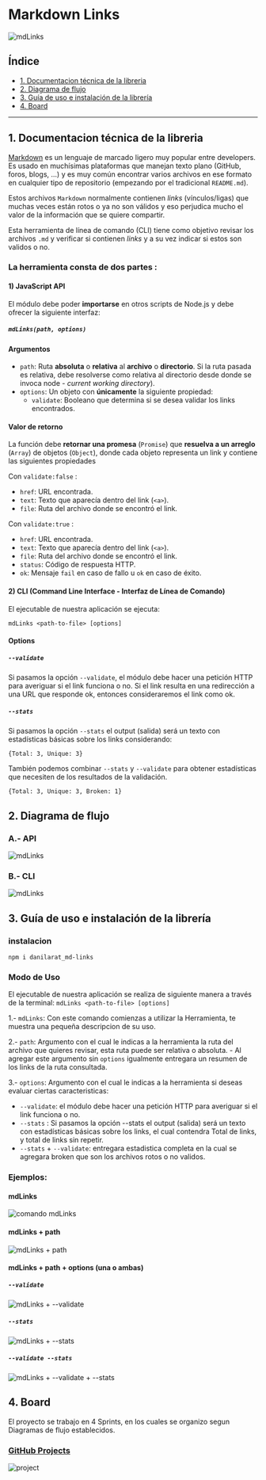 # Markdown Links
![mdLinks](./images/portada.png)

## Índice
  - [1. Documentacion técnica de la libreria](#1-documentacion-técnica-de-la-libreria)
  - [2. Diagrama de flujo](#2-diagrama-de-flujo)
  - [3. Guía de uso e instalación de la librería](#4-guía-de-uso-e-instalación-de-la-librería)
  - [4. Board](#3-board)

***
## 1. Documentacion técnica de la libreria
[Markdown](https://es.wikipedia.org/wiki/Markdown) es un lenguaje de marcado ligero muy popular entre developers. Es usado en muchísimas plataformas que manejan texto plano (GitHub, foros, blogs, ...) y es muy común encontrar varios archivos en ese formato en cualquier tipo de repositorio (empezando por el tradicional `README.md`).

Estos archivos `Markdown` normalmente contienen _links_ (vínculos/ligas) que muchas veces están rotos o ya no son válidos y eso perjudica mucho el valor de la información que se quiere compartir.

Esta herramienta de línea de comando (CLI) tiene como objetivo revisar los archivos `.md` y verificar si contienen _links_ y a su vez indicar si estos son validos o no. 

### La herramienta consta de dos partes : 

#### **1) JavaScript API**

El módulo debe poder **importarse** en otros scripts de Node.js y debe ofrecer la
siguiente interfaz:

##### `mdLinks(path, options)`

#### Argumentos

* `path`: Ruta **absoluta** o **relativa** al **archivo** o **directorio**.
Si la ruta pasada es relativa, debe resolverse como relativa al directorio
desde donde se invoca node - _current working directory_).
* `options`: Un objeto con **únicamente** la siguiente propiedad:
  - `validate`: Booleano que determina si se desea validar los links
    encontrados.

#### Valor de retorno

La función debe **retornar una promesa** (`Promise`) que **resuelva a un arreglo**
(`Array`) de objetos (`Object`), donde cada objeto representa un link y contiene
las siguientes propiedades

Con `validate:false` :

* `href`: URL encontrada.
* `text`: Texto que aparecía dentro del link (`<a>`).
* `file`: Ruta del archivo donde se encontró el link.

Con `validate:true` :

* `href`: URL encontrada.
* `text`: Texto que aparecía dentro del link (`<a>`).
* `file`: Ruta del archivo donde se encontró el link.
* `status`: Código de respuesta HTTP.
* `ok`: Mensaje `fail` en caso de fallo u `ok` en caso de éxito.

#### **2) CLI (Command Line Interface - Interfaz de Línea de Comando)**

El ejecutable de nuestra aplicación se ejecuta: 

`mdLinks <path-to-file> [options]`

#### Options

##### `--validate`

Si pasamos la opción `--validate`, el módulo debe hacer una petición HTTP para
averiguar si el link funciona o no. Si el link resulta en una redirección a una
URL que responde ok, entonces consideraremos el link como ok.

##### `--stats`

Si pasamos la opción `--stats` el output (salida) será un texto con estadísticas
básicas sobre los links considerando: 

`{Total: 3, Unique: 3}`

También podemos combinar `--stats` y `--validate` para obtener estadísticas que
necesiten de los resultados de la validación.

`{Total: 3, Unique: 3, Broken: 1}`


## 2. Diagrama de flujo

### A.- API
![mdLinks](images/API.png)

### B.- CLI
![mdLinks](images/CLI.png)

## 3. Guía de uso e instalación de la librería

### instalacion 

`npm i danilarat_md-links`

### Modo de Uso

El ejecutable de nuestra aplicación se realiza de siguiente manera a través de la terminal:
 `mdLinks <path-to-file> [options]`

 1.- `mdLinks`: Con este comando comienzas a utilizar la Herramienta, te muestra una pequeña descripcion de su uso. 

 2.- `path`: Argumento con el cual le indicas a la herramienta la ruta del archivo que quieres revisar, esta ruta puede ser relativa o absoluta.
     - Al agregar este argumento sin `options` igualmente entregara un resumen de los links de la ruta consultada. 

 3.- `options`: Argumento con el cual le indicas a la herramienta si deseas evaluar ciertas caracteristicas:      
  * `--validate`: el módulo debe hacer una petición HTTP para averiguar si el link funciona o no.
  * `--stats` : Si pasamos la opción --stats el output (salida) será un texto con estadísticas básicas sobre los links, el cual contendra Total de links, y total de links sin repetir. 
  * `--stats` + `--validate`: entregara estadistica completa en la cual se agregara broken que son los archivos rotos o no validos.

### Ejemplos: 

#### mdLinks 
![comando mdLinks](images/uso1.jpg)

#### mdLinks + path
![mdLinks + path](images/uso2.jpg)

#### mdLinks + path + options (una o ambas)

##### `--validate`
![mdLinks + --validate](images/uso3.jpg)

##### `--stats`
![mdLinks + --stats](images/uso4.jpg)

##### `--validate --stats`
![mdLinks + --validate + --stats](images/uso5.jpg)

## 4. Board
El proyecto se trabajo en 4 Sprints, en los cuales se organizo segun Diagramas de flujo establecidos. 

### [GitHub Projects](https://github.com/users/DaniLaraT/projects/3)

![project](images/proyect.jpg)

